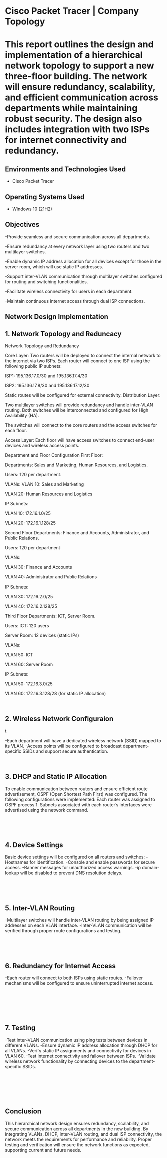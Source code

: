 <p align="center">
</p>

<h1>Cisco Packet Tracer |  Company Topology<h1>
  
This report outlines the design and implementation of a hierarchical network topology to support a new three-floor building. The network will ensure redundancy, scalability, and efficient communication across departments while maintaining robust security. The design also includes integration with two ISPs for internet connectivity and redundancy.

<h2>Environments and Technologies Used</h2>

- Cisco Packet Tracer

<h2>Operating Systems Used </h2>

- Windows 10</b> (21H2)

<h2>Objectives</h2>

-Provide seamless and secure communication across all departments.

-Ensure redundancy at every network layer using two routers and two multilayer switches.

-Enable dynamic IP address allocation for all devices except for those in the server room, which will use static IP addresses.

-Support inter-VLAN communication through multilayer switches configured for routing and switching functionalities.

-Facilitate wireless connectivity for users in each department.

-Maintain continuous internet access through dual ISP connections.


<h2>Network Design Implementation</h2>

<p>

</p>
<p>
<h2>1. Network Topology and Reduncacy</h2>

Network Topology and Redundancy

Core Layer:
Two routers will be deployed to connect the internal network to the internet via two ISPs. Each router will connect to one ISP using the following public IP subnets:


ISP1: 195.136.17.0/30 and 195.136.17.4/30

ISP2: 195.136.17.8/30 and 195.136.17.12/30

Static routes will be configured for external connectivity.
Distribution Layer:

Two multilayer switches will provide redundancy and handle inter-VLAN routing. Both switches will be interconnected and configured for High Availability (HA).

The switches will connect to the core routers and the access switches for each floor.

Access Layer:
Each floor will have access switches to connect end-user devices and wireless access points.

Department and Floor Configuration
First Floor:

Departments: Sales and Marketing, Human Resources, and Logistics.

Users: 120 per department.

VLANs:
VLAN 10: Sales and Marketing

VLAN 20: Human Resources and Logistics

IP Subnets:

VLAN 10: 172.16.1.0/25

VLAN 20: 172.16.1.128/25

Second Floor
Departments: Finance and Accounts, Administrator, and Public Relations.

Users: 120 per department

VLANs:

VLAN 30: Finance and Accounts

VLAN 40: Administrator and Public Relations

IP Subnets:

VLAN 30: 172.16.2.0/25

VLAN 40: 172.16.2.128/25

Third Floor
Departments: ICT, Server Room.

Users:
ICT: 120 users

Server Room: 12 devices (static IPs)

VLANs:

VLAN 50: ICT

VLAN 60: Server Room

IP Subnets:

VLAN 50: 172.16.3.0/25

VLAN 60: 172.16.3.128/28 (for static IP allocation)




</p>
<br />

<p>
</p>
<p>
<h2>2. Wireless Network Configuraion</h2>t

-Each department will have a dedicated wireless network (SSID) mapped to its VLAN.
-Access points will be configured to broadcast department-specific SSIDs and support secure authentication.


</p>
<br />

<p>

</p>
<p>
<h2>3. DHCP and Static IP Allocation</h2>
To enable communication between routers and ensure efficient route advertisement, OSPF (Open Shortest Path First) was configured. The following configurations were implemented:
Each router was assigned to OSPF process 1.
Subnets associated with each router’s interfaces were advertised using the network command.

</p>
<br />
</p>
<br />

<p>

</p>
<p>
<h2>4. Device Settings</h2>
  
Basic device settings will be configured on all routers and switches:
-Hostnames for identification.
-Console and enable passwords for secure access.
-Banner messages for unauthorized access warnings.
-ip domain-lookup will be disabled to prevent DNS resolution delays.

</p>
<br /></p>
<br />

<p>

</p>
<p>
<h2>5. Inter-VLAN Routing</h2>
-Multilayer switches will handle inter-VLAN routing by being assigned IP addresses on each VLAN interface.
-Inter-VLAN communication will be verified through proper route configurations and testing.


</p>
<br /></p>
<br />

<p>

</p>
<p>
<h2>6. Redundancy for Internet Access</h2>
-Each router will connect to both ISPs using static routes.
-Failover mechanisms will be configured to ensure uninterrupted internet access.


</p>
<br />
</p>
<br /></p>
<br />

<p>

</p>
<p>
<h2>7. Testing</h2>
-Test inter-VLAN communication using ping tests between devices in different VLANs.
-Ensure dynamic IP address allocation through DHCP for all VLANs.
-Verify static IP assignments and connectivity for devices in VLAN 60.
-Test internet connectivity and failover between ISPs.
-Validate wireless network functionality by connecting devices to the department-specific SSIDs.


</p>
<br /></p>
<br /></p>
<br />

<p>

</p>
<p>
<h2>Conclusion</h2>
This hierarchical network design ensures redundancy, scalability, and secure communication across all departments in the new building. By integrating VLANs, DHCP, inter-VLAN routing, and dual ISP connectivity, the network meets the requirements for performance and reliability. Proper testing and verification will ensure the network functions as expected, supporting current and future needs.

</p>
<br />
